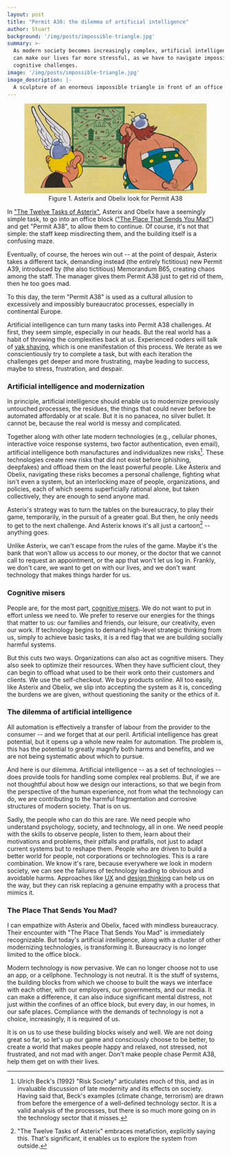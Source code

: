 ```yaml
---
layout: post
title: "Permit A38: the dilemma of artificial intelligence"
author: Stuart
background: '/img/posts/impossible-triangle.jpg'
summary: >-
  As modern society becomes increasingly complex, artificial intelligence
  can make our lives far more stressful, as we have to navigate impossible
  cognitive challenges.
image: '/img/posts/impossible-triangle.jpg'
image_description: |-
  A sculpture of an enormous impossible triangle in front of an office building
---
```


<figure class="figure w-100" style="text-align: center">
  <img class="img-fluid" src="/img/posts/asterix-a38.jpg"
       alt="A cartoon image showing Asterix and Obelix from behind, studying a crazy complex building map">
    <figcaption class="figure-caption">
    Figure 1. Asterix and Obelix look for Permit A38
    </figcaption>
</figure>

In ["The Twelve Tasks of
Asterix"](https://en.wikipedia.org/wiki/The_Twelve_Tasks_of_Asterix), Asterix
and Obelix have a seemingly simple task, to go into an office block (["The Place
That Sends You
Mad"](https://asterix.fandom.com/wiki/The_Place_That_Sends_You_Mad)) and get
"Permit A38", to allow them to continue. Of course, it's not that simple: the
staff keep misdirecting them, and the building itself is a confusing maze.

Eventually, of course, the heroes win out -- at the point of despair, Asterix
takes a different tack, demanding instead (the entirely fictitious) new Permit
A39, introduced by (the also tictitious) Memorandum B65, creating chaos among
the staff. The manager gives them Permit A38 just to get rid of them, then he
too goes mad.

To this day, the term "Permit A38" is used as a cultural allusion to excessively
and impossibly bureaucratoc processes, especially in continental Europe.

Artificial intelligence can turn many tasks into Permit A38 challenges. At
first, they seem simple, especially in our heads. But the real world has a habit
of throwing the complexities back at us. Experienced coders will talk of [yak
shaving](https://en.wiktionary.org/wiki/yak_shaving), which is one manifestation
of this process. We iterate as we conscientiously try to complete a task, but
with each iteration the challenges get deeper and more frustrating, maybe
leading to success, maybe to stress, frustration, and despair.

### Artificial intelligence and modernization

In principle, artificial intelligence should enable us to modernize previously
untouched processes, the residues, the things that could never before be
automated affordably or at scale. But it is no panacea, no silver bullet. It
cannot be, because the real world is messy and complicated.

Together along with other late modern technologies (e.g., cellular phones,
interactive voice response systems, two factor authentication, even email),
artificial intelligence both manufactures and individualizes new risks[^Beck].
These technologies create new risks that did not exist before (phishing,
deepfakes) and offload them on the least powerful people. Like Asterix and
Obelix, navigating these risks becomes a personal challenge, fighting what isn't
even a system, but an interlocking maze of people, organizations, and policies,
each of which seems superficially rational alone, but taken collectively, they
are enough to send anyone mad.

Asterix's strategy was to turn the tables on the bureaucracy, to play their
game, temporarily, in the pursuit of a greater goal. But then, he only needs to
get to the next challenge. And Asterix knows it's all just a
cartoon[^Metafiction] -- anything goes.

Unlike Asterix, we can't escape from the rules of the game. Maybe it's the bank
that won't allow us access to our money, or the doctor that we cannot call to
request an appointment, or the app that won't let us log in. Frankly, we don't
care, we want to get on with our lives, and we don't want technology that makes
things harder for us.

### Cognitive misers

People are, for the most part, [cognitive
misers](https://dictionary.apa.org/cognitive-miser). We do not want to put in
effort unless we need to. We prefer to reserve our energies for the things that
matter to us: our families and friends, our leisure, our creativity, even our
work. If technology begins to demand high-level strategic thinking from us,
simply to achieve basic tasks, it is a red flag that we are building socially
harmful systems.

But this cuts two ways. Organizations can also act as cognitive misers. They
also seek to optimize their resources. When they have sufficient clout, they can
begin to offload what used to be their work onto their customers and clients. We
use the self-checkout. We buy products online. All too easily, like Asterix and
Obelix, we slip into accepting the system as it is, conceding the burdens we are
given, without questioning the sanity or the ethics of it.

### The dilemma of artificial intelligence

All automation is effectively a transfer of labour from the provider to the
consumer -- and we forget that at our peril. Artificial intelligence has great
potential, but it opens up a whole new realm for automation. The problem is,
this has the potential to greatly magnify both harms and benefits, and we are
not being systematic about which to pursue.

And here is our dilemma. Artificial intelligence -- as a set of technologies --
does provide tools for handling some complex real problems. But, if we are not
thoughtful about how we design our interactions, so that we begin from the
perspective of the human experience, not from what the technology can do, we are
contributing to the harmful fragmentation and corrosive structures of modern
society. That is on us.

Sadly, the people who can do this are rare. We need people who understand
psychology, society, and technology, all in one. We need people with the skills
to observe people, listen to them, learn about their motivations and problems,
their pitfalls and pratfalls, not just to adapt current systems but to reshape
them. People who are driven to build a better world for people, not corporations
or technologies. This is a rare combination. We know it's rare, because
everywhere we look in modern society, we can see the failures of technology
leading to obvious and avoidable harms. Approaches like
[UX](https://en.wikipedia.org/wiki/User_experience) and [design
thinking](https://www.interaction-design.org/literature/topics/design-thinking)
can help us on the way, but they can risk replacing a genuine empathy with a
process that mimics it.

### The Place That Sends You Mad?

I can empathize with Asterix and Obelix, faced with mindless bureaucracy. Their
encounter with "The Place That Sends You Mad" is immediately recognizable. But
today's artificial intelligence, along with a cluster of other modernizing
technologies, is transforming it. Bureaucracy is no longer limited to the office
block.

Modern technology is now pervasive. We can no longer choose not to use an app,
or a cellphone. Technology is not neutral. It is the stuff of systems, the
building blocks from which we choose to built the ways we interface with each
other, with our employers, our governments, and our media. It can make a
difference, it can also induce significant mental distress, not just within the
confines of an office block, but every day, in our homes, in our safe places.
Compliance with the demands of technology is not a choice, increasingly, it is
required of us.

It is on us to use these building blocks wisely and well. We are not doing great
so far, so let's up our game and consciously choose to be better, to create a
world that makes people happy and relaxed, not stressed, not frustrated, and not
mad with anger. Don't make people chase Permit A38, help them get on with their
lives.

[^Beck]: Ulrich Beck's (1992) "Risk Society" articulates moch of this, and as in
    invaluable discussion of late modernity and its effects on society. Having
    said that, Beck's examples (climate change, terrorism) are drawn from before
    the emergence of a well-defined technology sector. It is a valid analysis of
    the processes, but there is so much more going on in the technology sector
    that it misses.

[^Metafiction]: "The Twelve Tasks of Asterix" embraces metafiction, explicitly
    saying this. That's significant, it enables us to explore the system from
    outside.

